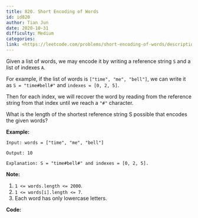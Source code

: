 ```yaml
---
title: 820. Short Encoding of Words
id: id820
author: Tian Jun
date: 2020-10-31
difficulty: Medium
categories: 
link: <https://leetcode.com/problems/short-encoding-of-words/description/>
---
```


Given a list of words, we may encode it by writing a reference string `S` and
a list of indexes `A`.

For example, if the list of words is `["time", "me", "bell"]`, we can write it
as `S = "time#bell#"` and `indexes = [0, 2, 5]`.

Then for each index, we will recover the word by reading from the reference
string from that index until we reach a `"#"` character.

What is the length of the shortest reference string S possible that encodes
the given words?

**Example:**
            
	Input: words = ["time", "me", "bell"]    
	Output: 10    
	Explanation: S = "time#bell#" and indexes = [0, 2, 5].    



**Note:**

  1. `1 <= words.length <= 2000`.
  2. `1 <= words[i].length <= 7`.
  3. Each word has only lowercase letters.


**Code:**
